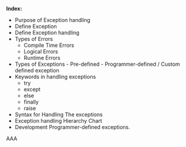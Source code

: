 **Index:**
- Purpose of Exception handling
- Define Exception 
- Define Exception handling
- Types of Errors
	- Compile Time Errors
	- Logical Errors
	- Runtime Errors
- Types of Exceptions
		- Pre-defined
		- Programmer-defined / Custom defined exception
- Keywords in handling exceptions
	 - try   
	- except
	- else
	- finally
	- raise
- Syntax for  Handling The exceptions
- Exception handling Hierarchy Chart
- Development Programmer-defined exceptions.

AAA
